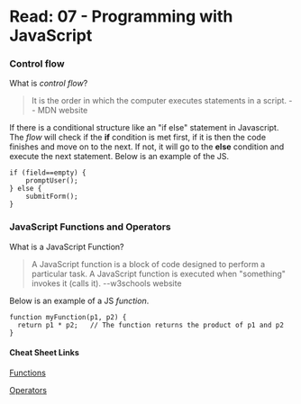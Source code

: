 # Read: 07 - Programming with JavaScript

### Control flow

What is *control flow*? 
>It is the order in which the computer executes statements in a script. -- MDN website

If there is a conditional structure like an "if else" statement in Javascript. The *flow* will check if the **if** condition is met first, if it is then the code finishes and move on to the next. If not, it will
go to the **else** condition and execute the next statement. Below is an example of the JS.

```
if (field==empty) {
    promptUser();
} else {
    submitForm();
}
```
### JavaScript Functions and Operators

What is a JavaScript Function?
>A JavaScript function is a block of code designed to perform a particular task.
A JavaScript function is executed when "something" invokes it (calls it). --w3schools website

Below is an example of a JS *function*.

```
function myFunction(p1, p2) {
  return p1 * p2;   // The function returns the product of p1 and p2
}
```

 
#### Cheat Sheet Links

[Functions](https://www.w3schools.com/js/js_functions.asp)

[Operators](https://www.w3schools.com/js/js_operators.asp)
